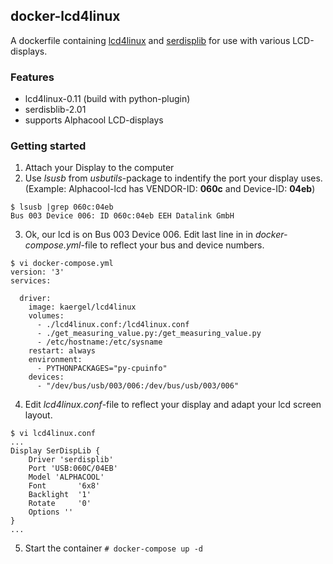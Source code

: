 ## docker-lcd4linux

A dockerfile containing [lcd4linux](https://lcd4linux.bulix.org/) and [serdisplib](http://serdisplib.sourceforge.net/) for use with various LCD-displays.  

### Features

* lcd4linux-0.11 (build with python-plugin)
* serdisblib-2.01
* supports Alphacool LCD-displays

### Getting started

1. Attach your Display to the computer
2. Use _lsusb_ from _usbutils_-package to indentify the port your display uses. (Example: Alphacool-lcd has VENDOR-ID: **060c** and Device-ID: **04eb**)
```
$ lsusb |grep 060c:04eb
Bus 003 Device 006: ID 060c:04eb EEH Datalink GmbH 
```
3. Ok, our lcd is on Bus 003 Device 006. Edit last line in in _docker-compose.yml_-file to reflect your bus and device numbers.
```
$ vi docker-compose.yml
version: '3'
services:

  driver:
    image: kaergel/lcd4linux
    volumes:
      - ./lcd4linux.conf:/lcd4linux.conf
      - ./get_measuring_value.py:/get_measuring_value.py
      - /etc/hostname:/etc/sysname
    restart: always
    environment:
      - PYTHONPACKAGES="py-cpuinfo"
    devices:
      - "/dev/bus/usb/003/006:/dev/bus/usb/003/006"
```
4. Edit _lcd4linux.conf_-file to reflect your display and adapt your lcd screen layout.
```
$ vi lcd4linux.conf
...
Display SerDispLib {
    Driver 'serdisplib'
    Port 'USB:060C/04EB'
    Model 'ALPHACOOL'
    Font       '6x8'
    Backlight  '1'
    Rotate     '0'
    Options ''
}
...
```
5. Start the container
```# docker-compose up -d``` 
